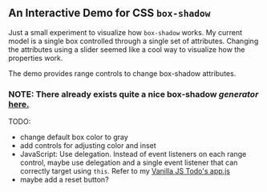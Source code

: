 ## An Interactive Demo for CSS `box-shadow`

Just a small experiment to visualize how `box-shadow` works. My current model is a single box controlled through a single set of attributes. Changing the attributes using a slider seemed like a cool way to visualize how the properties work.

The demo provides range controls to change box-shadow attributes.

### NOTE: There already exists quite a nice box-shadow _generator_ [here.](https://cssgenerator.org/box-shadow-css-generator.html)

TODO:
- change default box color to gray
- add controls for adjusting color and inset
- JavaScript: Use delegation. Instead of event listeners on each range control, maybe use delegation and a single event listener that can correctly target using `this`. Refer to my [Vanilla JS Todo's app.js](https://github.com/alexmaday/todoMVC-MyVanillaJS/blob/master/public/js/app.js)
- maybe add a reset button?


